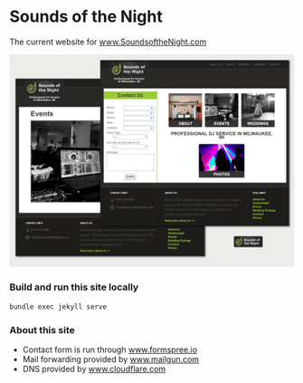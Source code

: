 Sounds of the Night
================

The current website for www.SoundsoftheNight.com

![alt text](https://github.com/Chrisgozd/SoundsoftheNight/blob/master/images/soundsofthenight-banner.png "Sounds of the Night Banner")

### Build and run this site locally
```bash
bundle exec jekyll serve
```

### About this site
- Contact form is run through www.formspree.io
- Mail forwarding provided by www.mailgun.com
- DNS provided by www.cloudflare.com

